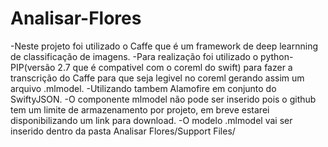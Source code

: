 # Analisar-Flores

-Neste projeto foi utilizado o Caffe que é um framework de deep learnning de classificação de imagens.
-Para realização foi utilizado o python-PIP(versão 2.7 que é compativel com o coreml do swift) para fazer a transcrição do Caffe para que seja legivel no coreml gerando assim um arquivo .mlmodel.
-Utilizando tambem Alamofire em conjunto do SwiftyJSON.
-O componente mlmodel não pode ser inserido pois o github tem um limite de armazenamento por projeto, em breve estarei disponibilizando um link para download.
-O modelo .mlmodel vai ser inserido dentro da pasta Analisar Flores/Support Files/


